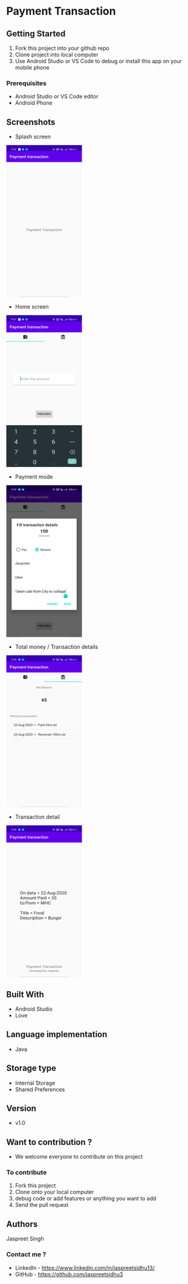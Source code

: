 # Payment Transaction



## Getting Started

1. Fork this project into your github repo</br>
2. Clone project into local computer</br>
3. Use Android Studio or VS Code to debug or install this app on your mobile phone</br>


### Prerequisites
* Android Studio or VS Code editor </br>
* Android Phone </br>



## Screenshots

* Splash screen
<img src="Screenshots/1 (1).jpg" width=200 height=400 />

* Home screen
<img src="Screenshots/1 (2).jpg" width=200 height=400 />

* Payment mode


<img src="Screenshots/1 (3).jpg" width=200 height=400 />




* Total money / Transaction details


<img src="Screenshots/1 (4).jpg" width=200 height=400 />


* Transaction detail


<img src="Screenshots/1 (5).jpg" width=200 height=400 />


## Built With

* Android Studio
* Love

## Language implementation
* Java
## Storage type
* Internal Storage
* Shared Preferences

## Version
* v1.0

## Want to contribution ?
* We welcome everyone to contribute on this project
### To contribute
1. Fork this project
2. Clone onto your local computer
3. debug code or add features or anything you want to add
4. Send the pull request

## Authors

Jaspreet Singh


### Contact me ?
* LinkedIn - https://www.linkedin.com/in/jaspreetsidhu13/
* GitHub - https://github.com/jaspreetsidhu3 

